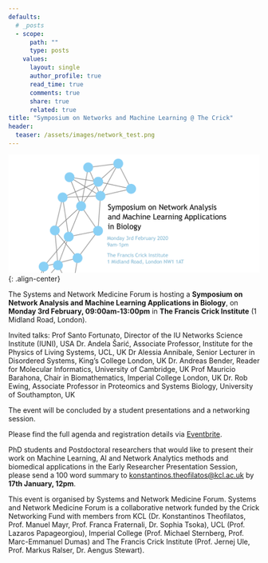 ```yaml
---
defaults:
  # _posts
  - scope:
      path: ""
      type: posts
    values:
      layout: single
      author_profile: true
      read_time: true
      comments: true
      share: true
      related: true
title: "Symposium on Networks and Machine Learning @ The Crick"
header:
  teaser: /assets/images/network_test.png
---
```


![image-center](/assets/images/network_test.png){: .align-center}

The Systems and Network Medicine Forum is hosting a **Symposium on Network Analysis and Machine Learning Applications in Biology**, on **Monday 3rd February, 09:00am-13:00pm** in **The Francis Crick Institute** (1 Midland Road, London).

Invited talks:
Prof Santo Fortunato, Director of the IU Networks Science Institute (IUNI), USA
Dr. Andela Šarić, Associate Professor, Institute for the Physics of Living Systems, UCL, UK
Dr Alessia Annibale,  Senior Lecturer in Disordered Systems, King’s College London, UK
Dr. Andreas Bender, Reader for Molecular Informatics, University of Cambridge, UK
Prof Mauricio Barahona, Chair in Biomathematics, Imperial College London, UK
Dr. Rob Ewing, Associate Professor in Proteomics and Systems Biology, University of Southampton, UK

The event will be concluded by a student presentations and a networking session.

Please find the full agenda and registration details via [Eventbrite](https://www.eventbrite.co.uk/e/symposium-on-networks-and-machine-learning-in-biology-tickets-86917258861?utm-medium=discovery&utm-campaign=social&utm-content=attendeeshare&aff=escb&utm-source=cp&utm-term=listing).

PhD students and Postdoctoral researchers that would like to present their work on Machine Learning, AI and Network Analytics methods and biomedical applications in the Early Researcher Presentation Session, please send a 100 word summary to <konstantinos.theofilatos@kcl.ac.uk> by **17th January, 12pm**.

This event is organised by Systems and Network Medicine Forum. Systems and Network Medicine Forum is a collaborative network funded by the Crick Networking Fund with members from KCL (Dr. Konstantinos Theofilatos, Prof. Manuel Mayr, Prof. Franca Fraternali, Dr. Sophia Tsoka), UCL (Prof. Lazaros Papageorgiou), Imperial College (Prof. Michael Sternberg, Prof. Marc-Emmanuel Dumas) and The Francis Crick Institute (Prof. Jernej Ule, Prof. Markus Ralser, Dr.  Aengus Stewart).


